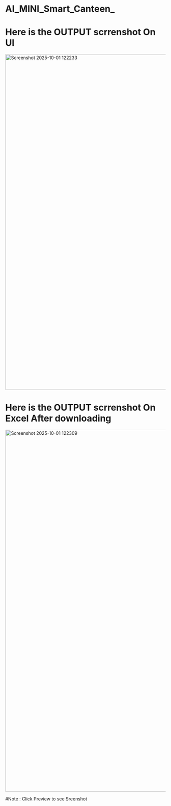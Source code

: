 ﻿# AI_MINI_Smart_Canteen_

# Here is the OUTPUT scrrenshot On UI
<img width="1915" height="1054" alt="Screenshot 2025-10-01 122233" src="https://github.com/user-attachments/assets/cac7164c-bb4c-4d49-9b54-a4135db58293" />

# Here is the OUTPUT scrrenshot On Excel After downloading
<img width="1917" height="1137" alt="Screenshot 2025-10-01 122309" src="https://github.com/user-attachments/assets/f81dc4d6-6232-431d-9aff-b10735e1697e" />

#Note : Click Preview to see Sreenshot

